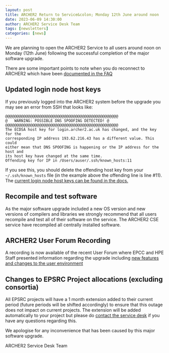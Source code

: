 ```yaml
---
layout: post
title: ARCHER2 Return to Service&colon; Monday 12th June around noon
date: 2023-06-09 14:30:00
author: ARCHER2 Service Desk Team
tags: [newsletters] 
categories: [news]
---
```



We are planning to open the ARCHER2 Service to all users around noon on Monday (12th June) following the successful completion of the major software upgrade.

<!--more-->

There are some important points to note when you do reconnect to ARCHER2 which have been [documented in the FAQ]( https://docs.archer2.ac.uk/faq/upgrade-2023/)


## Updated login node host keys

If you previously logged into the ARCHER2 system before the upgrade you may see an error from SSH that looks like:


    @@@@@@@@@@@@@@@@@@@@@@@@@@@@@@@@@@@@@@@@@@@@@@@@@@
    @   WARNING: POSSIBLE DNS SPOOFING DETECTED! @
    @@@@@@@@@@@@@@@@@@@@@@@@@@@@@@@@@@@@@@@@@@@@@@@@@@
    The ECDSA host key for login.archer2.ac.uk has changed, and the key for the
    corresponding IP address 193.62.216.43 has a different value. This could 
    either mean that DNS SPOOFING is happening or the IP address for the host and
    its host key have changed at the same time.
    Offending key for IP in /Users/auser/.ssh/known_hosts:11


If you see this, you should delete the offending host key from your ```~/.ssh/known_hosts``` file (in the example above the offending line is line #11). The [current login node host keys can be found in the docs.](https://docs.archer2.ac.uk/user-guide/connecting/#host-keys)

## Recompile and test software

As the major software upgrade included a new OS version and new versions of compilers and libraries we strongly recommend that all users recompile and test all of their software on the service. The ARCHER2 CSE service have recompiled all centrally installed software.

## ARCHER2 User Forum Recording

A recording is now available of the recent User Forum where EPCC and HPE Staff presented information regarding the upgrade including [new features and changes to the user environment](https://www.archer2.ac.uk/training/courses/230607-user-forum/)

## Changes to EPSRC Project allocations (excluding consortia) 

All EPSRC projects will have a 1 month extension added to their current period (future periods will be shifted accordingly) to ensure that this outage does not impact on current projects. The extension will be added automatically to your project but please do [contact the service desk](mailto:support@archer2.ac.uk) if you have any questions regarding this.

We apologise for any inconvenience that has been caused by this major software upgrade.


ARCHER2 Service Desk Team
